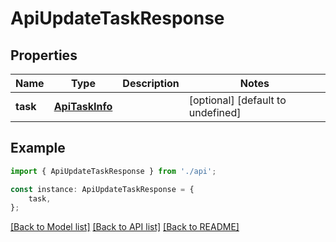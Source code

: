 # ApiUpdateTaskResponse


## Properties

Name | Type | Description | Notes
------------ | ------------- | ------------- | -------------
**task** | [**ApiTaskInfo**](ApiTaskInfo.md) |  | [optional] [default to undefined]

## Example

```typescript
import { ApiUpdateTaskResponse } from './api';

const instance: ApiUpdateTaskResponse = {
    task,
};
```

[[Back to Model list]](../README.md#documentation-for-models) [[Back to API list]](../README.md#documentation-for-api-endpoints) [[Back to README]](../README.md)
